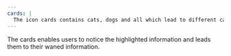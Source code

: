 ```yaml
---
cards: |
  The icon cards contains cats, dogs and all which lead to different categories for different kind of animal's adoption information section.
---
```


The cards enables users to notice the highlighted information and leads them to their waned information.
